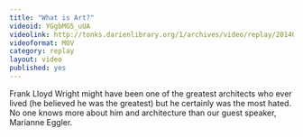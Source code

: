 ```yaml
---
title: "What is Art?"
videoid: YGgbMG5_uUA
videolink: http://tonks.darienlibrary.org/1/archives/video/replay/20140529_marianne_eggler.mov
videoformat: MOV
category: replay
layout: video
published: yes
---
```


Frank Lloyd Wright might have been one of the greatest architects who ever lived  (he believed he was the greatest) but he certainly was the most hated. No one knows more about him and architecture than our guest speaker, Marianne Eggler.
